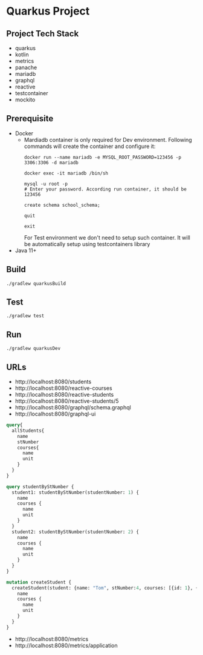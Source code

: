 # Quarkus Project
## Project Tech Stack
* quarkus
* kotlin
* metrics
* panache
* mariadb
* graphql
* reactive
* testcontainer
* mockito
## Prerequisite
- Docker
    - Mardiadb container is only required for Dev environment. Following commands will create the container 
    and configure it:
        ```shell script
      docker run --name mariadb -e MYSQL_ROOT_PASSWORD=123456 -p 3306:3306 -d mariadb
      
      docker exec -it mariadb /bin/sh
      
      mysql -u root -p
      # Enter your password. According run container, it should be 123456
      
      create schema school_schema;
      
      quit
      
      exit
        ```
      For Test environment we don't need to setup such container. It will be automatically setup 
      using testcontainers library
- Java 11+
## Build
```shell script
./gradlew quarkusBuild
```
## Test
```shell script
./gradlew test
```
## Run
```shell script
./gradlew quarkusDev
```
## URLs
- http://localhost:8080/students
- http://localhost:8080/reactive-courses
- http://localhost:8080/reactive-students
- http://localhost:8080/reactive-students/5
- http://localhost:8080/graphql/schema.graphql
- http://localhost:8080/graphql-ui
```graphql
query{
  allStudents{
    name
    stNumber
    courses{
      name
      unit
    }
  }
}
```

```graphql
query studentByStNumber {
  student1: studentByStNumber(studentNumber: 1) {
    name
    courses {
      name
      unit
    }
  }
  student2: studentByStNumber(studentNumber: 2) {
    name
    courses {
      name
      unit
    }
  }
}
```

```graphql
mutation createStudent {
  createStudent(student: {name: "Tom", stNumber:4, courses: [{id: 1}, {id: 2}]}) {
    name
    courses {
      name
      unit
    }
  }
}
```
- http://localhost:8080/metrics
- http://localhost:8080/metrics/application
